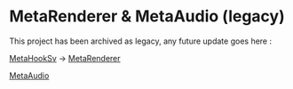 # MetaRenderer & MetaAudio (legacy)

This project has been archived as legacy, any future update goes here :

[MetaHookSv](https://github.com/hzqst/MetaHookSv) -> [MetaRenderer](https://github.com/hzqst/MetaHookSv/blob/main/docs/Renderer.md)

[MetaAudio](https://github.com/LAGonauta/MetaAudio)
